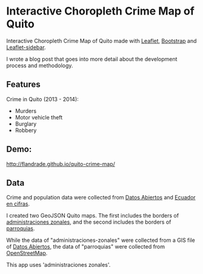 # Interactive Choropleth Crime Map of Quito

Interactive Choropleth Crime Map of Quito made with [Leaflet](http://leafletjs.com/), [Bootstrap](http://getbootstrap.com/) and [Leaflet-sidebar](https://github.com/Turbo87/leaflet-sidebar).

I wrote a blog post that goes into more detail about the development process and methodology.

## Features
Crime in Quito (2013 - 2014):
- Murders
- Motor vehicle theft
- Burglary
- Robbery

## Demo:

http://flandrade.github.io/quito-crime-map/

## Data

Crime and population data were collected from [Datos Abiertos](http://datosabiertos.quito.gob.ec/) and [Ecuador en cifras](http://www.ecuadorencifras.gob.ec/informacion-censal-cantonal/).

I created two GeoJSON Quito maps. The first includes the borders of [administraciones zonales](https://github.com/flandrade/quito-crime-map/blob/master/data/zonales_quito.geojson), and the second includes the borders of [parroquias](https://github.com/flandrade/quito-crime-map/blob/master/data/parroquias_quito.geojson).   

While the data of "administraciones-zonales" were collected from a GIS file of [Datos Abiertos](http://datosabiertos.quito.gob.ec/), the data of "parroquias" were collected from [OpenStreetMap](http://wiki.openstreetmap.org/wiki/WikiProject_Ecuador).

This app uses 'administraciones zonales'.

